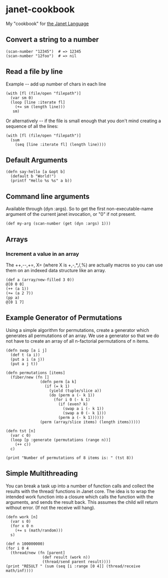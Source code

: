 # janet-cookbook

My "cookbook" for [the Janet Language](http://janet-lang.org)

## Convert a string to a number

```janet
(scan-number "12345")  # => 12345
(scan-number "12foo")  # => nil
```

## Read a file by line

Example -- add up number of chars in each line

```janet
(with [fl (file/open "filepath")]
  (var sm 0)
  (loop [line :iterate fl]
    (+= sm (length line)))
   sm)
```

Or alternatively -- if the file is small enough that you don't mind
creating a sequence of all the lines:


```janet
(with [fl (file/open "filepath")]
  (sum
    (seq [line :iterate fl] (length line))))
```

## Default Arguments

```
(defn say-hello [a &opt b]
  (default b "World!")
  (printf "Hello %s %s" a b))
```

## Command line arguments

Available through (dyn :args).  So to get the first non-executable-name
argument of the current janet invocation, or "0" if not present.

```
(def my-arg (scan-number (get (dyn :args) 1)))
```

## Arrays

### Increment a value in an array

The ++,--,+=, X= (where X is +,-,\*,/,%) are actually macros so you can
use them on an indexed data structure like an array.

```
(def a (array/new-filled 3 0))
@[0 0 0]
(++ (a 1))
(+= (a 2 7))
(pp a)
@[0 1 7]
```

## Example Generator of Permutations

Using a simple algorithm for permutations, create a generator which generates
all permutations of an array.  We use a generator so that we do not have to
create an array of all n-factorial permutations of n items.

```
(defn swap [a i j]
  (def t (a i))
  (put a i (a j))
  (put a j t))

(defn permutations [items]
  (fiber/new (fn []
               (defn perm [a k]
                 (if (= k 1)
                   (yield (tuple/slice a))
                   (do (perm a (- k 1))
                     (for i 0 (- k 1)
                       (if (even? k)
                         (swap a i (- k 1))
                         (swap a 0 (- k 1)))
                       (perm a (- k 1))))))
               (perm (array/slice items) (length items)))))

(defn tst [n]
  (var c 0)
  (loop [p :generate (permutations (range n))]
    (++ c))
  c)

(print "Number of permutations of 8 items is: " (tst 8))
```

## Simple Multithreading

You can break a task up into a number of function calls and collect
the results with the thread/ functions in Janet core.  The idea is
to wrap the intended work function into a closure which calls the
function with the arguments, and sends the result back.  This assumes
the child will return without error.  (If not the receive will hang).

```janet
(defn work [n]
  (var s 0)
  (for x 0 n
    (+= s (math/random)))
  s)

(def n 100000000)
(for i 0 4
  (thread/new (fn [parent]
                (def result (work n))
                (thread/send parent result))))
(print "RESULT " (sum (seq [i :range [0 4]] (thread/receive math/inf))))
```
